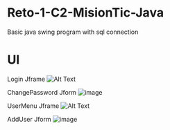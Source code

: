 # Reto-1-C2-MisionTic-Java
Basic java swing program with sql connection


UI
======================================================================================================
Login Jframe
![Alt Text](https://media.giphy.com/media/Zrpf2hbEMhENDQxD6N/giphy.gif)

ChangePassword Jform
![image](https://imgur.com/RGrcrfO)


UserMenu Jframe
![Alt Text](https://media.giphy.com/media/7uG7fQ03rN8qqnYnFZ/giphy.gif)


AddUser Jform 
![image](https://imgur.com/xOTTixq)






